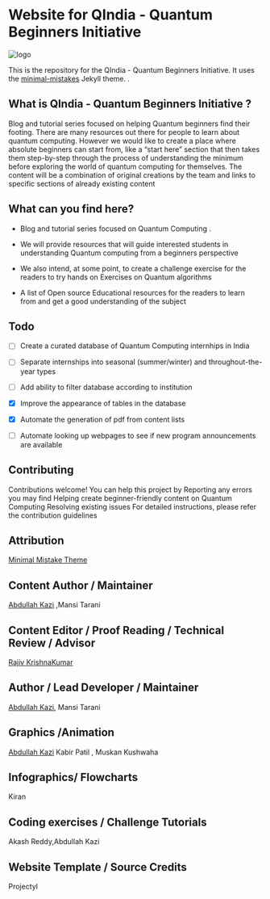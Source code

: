 
# Website for QIndia - Quantum Beginners Initiative

![logo](https://github.com/AbdullahKazi500/QIndia.github.io/assets/75779966/79a45128-74b9-4d49-9206-cccb342e5bfb)


This is the repository for the QIndia - Quantum Beginners Initiative. It uses the [minimal-mistakes](https://github.com/mmistakes/minimal-mistakes) Jekyll theme. .

## What is QIndia - Quantum Beginners Initiative ?

Blog and tutorial series focused on helping Quantum beginners find their footing. There are many resources out there for people to learn about quantum computing. However we would like to create a place where absolute beginners can start from, like a “start here” section that then takes them step-by-step through the process of understanding the minimum before exploring the world of quantum computing for themselves. The content will be a combination of original creations by the team and links to specific sections of already existing content

## What can you find here?

- Blog and tutorial series focused on Quantum Computing .

- We will provide resources that will guide interested students in understanding Quantum computing from a beginners perspective 

- We also intend, at some point, to create a challenge exercise for the readers to try hands on Exercises on Quantum algorithms 

- A list of Open source Educational resources for the readers to learn from and get a good understanding of the subject 

## Todo

- [ ] Create a curated database of Quantum Computing internhips in India
- [ ] Separate internships into seasonal (summer/winter) and throughout-the-year types
- [ ] Add ability to filter database according to institution
- [x] Improve the appearance of tables in the database
- [x] Automate the generation of pdf from content lists
- [ ] Automate looking up webpages to see if new program announcements are available 



## Contributing
Contributions welcome!
You can help this project by
Reporting any errors you may find
Helping create beginner-friendly content on Quantum Computing
Resolving existing issues
For detailed instructions, please refer the contribution guidelines

## Attribution
[Minimal Mistake Theme](https://github.com/mmistakes)

## Content Author / Maintainer
[Abdullah Kazi](https://github.com/AbdullahKazi500) ,Mansi Tarani

## Content Editor / Proof Reading / Technical Review / Advisor 
[Rajiv KrishnaKumar](https://github.com/rajkk1)

## Author / Lead Developer / Maintainer
[Abdullah Kazi](https://github.com/AbdullahKazi500), Mansi Tarani

## Graphics /Animation 
[Abdullah Kazi](https://github.com/AbdullahKazi500) Kabir Patil , Muskan Kushwaha

## Infographics/ Flowcharts 
Kiran

## Coding exercises / Challenge Tutorials
Akash Reddy,Abdullah Kazi 

## Website Template / Source Credits
Projectyl

